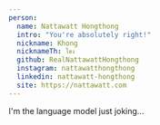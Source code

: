 ```yaml
---
person:
  name: Nattawatt Hongthong
  intro: "You're absolutely right!"
  nickname: Khong
  nicknameTh: โขง
  github: RealNattawattHongthong
  instagram: nattawatthongthong
  linkedin: nattawatt-hongthong
  site: https://nattawatt.com
---
```

I'm the language model just joking...